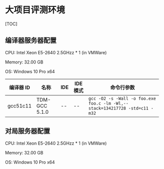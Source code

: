 # 大项目评测环境

[TOC]

## 编译器服务器配置

CPU: Intel Xeon E5-2640 2.5GHzz * 1 (in VMWare)

Memory: 32.00 GB

OS: Windows 10 Pro x64

| 编译器 ID | 名称 | IDE | IDE 模式 | 命令行参数 |
|-------------|---------------|----------|----------|--------------|
| gcc51c11    | TDM-GCC 5.1.0 | -- | -- | `gcc -O2 -s -Wall -o foo.exe foo.c -lm -Wl,--stack=134217728 -std=c11 -m32` |

## 对局服务器配置

CPU: Intel Xeon E5-2640 2.5GHzz * 1 (in VMWare)

Memory: 32.00 GB

OS: Windows 10 Pro x64

